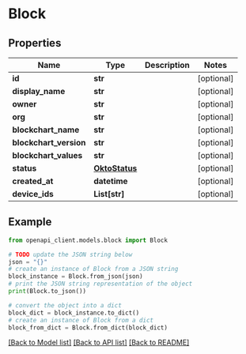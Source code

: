 # Block


## Properties

Name | Type | Description | Notes
------------ | ------------- | ------------- | -------------
**id** | **str** |  | [optional] 
**display_name** | **str** |  | [optional] 
**owner** | **str** |  | [optional] 
**org** | **str** |  | [optional] 
**blockchart_name** | **str** |  | [optional] 
**blockchart_version** | **str** |  | [optional] 
**blockchart_values** | **str** |  | [optional] 
**status** | [**OktoStatus**](OktoStatus.md) |  | [optional] 
**created_at** | **datetime** |  | [optional] 
**device_ids** | **List[str]** |  | [optional] 

## Example

```python
from openapi_client.models.block import Block

# TODO update the JSON string below
json = "{}"
# create an instance of Block from a JSON string
block_instance = Block.from_json(json)
# print the JSON string representation of the object
print(Block.to_json())

# convert the object into a dict
block_dict = block_instance.to_dict()
# create an instance of Block from a dict
block_from_dict = Block.from_dict(block_dict)
```
[[Back to Model list]](../README.md#documentation-for-models) [[Back to API list]](../README.md#documentation-for-api-endpoints) [[Back to README]](../README.md)


